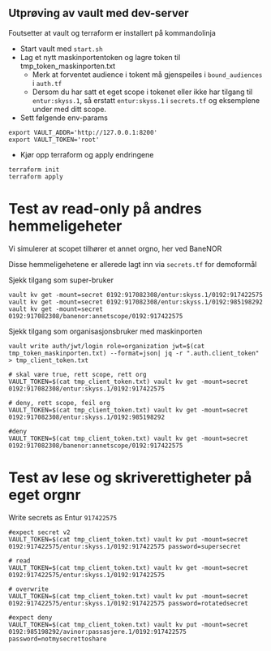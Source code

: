 ## Utprøving av vault med dev-server

Foutsetter at vault og terraform er installert på kommandolinja 

* Start vault med `start.sh`
* Lag et nytt maskinportentoken og lagre token til tmp_token_maskinporten.txt
	* Merk at forventet audience i tokent må gjenspeiles i `bound_audiences` i `auth.tf`
	* Dersom du har satt et eget scope i tokenet eller ikke har tilgang til `entur:skyss.1`, så erstatt `entur:skyss.1` i `secrets.tf` og eksemplene under med ditt scope.
* Sett følgende env-params 

```
export VAULT_ADDR='http://127.0.0.1:8200'
export VAULT_TOKEN='root'
```
* Kjør opp terraform og apply endringene
```
terraform init
terraform apply
```

# Test av read-only på andres hemmeligeheter

Vi simulerer at scopet tilhører et annet orgno, her ved BaneNOR

Disse hemmeligehetene er allerede lagt inn via `secrets.tf` for demoformål

Sjekk tilgang som super-bruker
```
vault kv get -mount=secret 0192:917082308/entur:skyss.1/0192:917422575
vault kv get -mount=secret 0192:917082308/entur:skyss.1/0192:985198292 
vault kv get -mount=secret 0192:917082308/banenor:annetscope/0192:917422575
```

Sjekk tilgang som organisasjonsbruker med maskinporten
```
vault write auth/jwt/login role=organization jwt=$(cat tmp_token_maskinporten.txt) --format=json| jq -r ".auth.client_token" > tmp_client_token.txt

# skal være true, rett scope, rett org
VAULT_TOKEN=$(cat tmp_client_token.txt) vault kv get -mount=secret 0192:917082308/entur:skyss.1/0192:917422575

# deny, rett scope, feil org
VAULT_TOKEN=$(cat tmp_client_token.txt) vault kv get -mount=secret 0192:917082308/entur:skyss.1/0192:985198292

#deny
VAULT_TOKEN=$(cat tmp_client_token.txt) vault kv get -mount=secret 0192:917082308/banenor:annetscope/0192:917422575
```


# Test av lese og skriverettigheter på eget orgnr


Write secrets as Entur `917422575`

```
#expect secret v2
VAULT_TOKEN=$(cat tmp_client_token.txt) vault kv put -mount=secret 0192:917422575/entur:skyss.1/0192:917422575 password=supersecret

# read
VAULT_TOKEN=$(cat tmp_client_token.txt) vault kv get -mount=secret 0192:917422575/entur:skyss.1/0192:917422575

# overwrite 
VAULT_TOKEN=$(cat tmp_client_token.txt) vault kv put -mount=secret 0192:917422575/entur:skyss.1/0192:917422575 password=rotatedsecret

#expect deny
VAULT_TOKEN=$(cat tmp_client_token.txt) vault kv put -mount=secret 0192:985198292/avinor:passasjere.1/0192:917422575 password=notmysecrettoshare

```